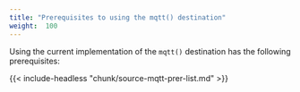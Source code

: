 ```yaml
---
title: "Prerequisites to using the mqtt() destination"
weight:  100
---
```

<!-- DISCLAIMER: This file is based on the syslog-ng Open Source Edition documentation https://github.com/balabit/syslog-ng-ose-guides/commit/2f4a52ee61d1ea9ad27cb4f3168b95408fddfdf2 and is used under the terms of The syslog-ng Open Source Edition Documentation License. The file has been modified by Axoflow. -->

Using the current implementation of the `mqtt()` destination has the following prerequisites:

{{< include-headless "chunk/source-mqtt-prer-list.md" >}}

